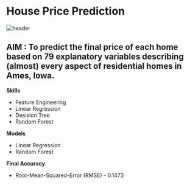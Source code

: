 # House Price Prediction

![header](https://user-images.githubusercontent.com/43055935/169645698-68bfdefe-2d54-4901-b4a2-5a31e2dd7426.png)

## AIM : To predict the final price of each home based on 79 explanatory variables describing (almost) every aspect of residential homes in Ames, Iowa.

**Skills**
- Feature Engineering
- Linear Regression
- Desision Tree
- Random Forest

**Models**
- Linear Regression
- Random Forest

**Final Accuracy**
- Root-Mean-Squared-Error (RMSE) - 0.1473
